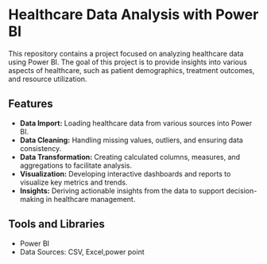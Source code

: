 # Healthcare Data Analysis with Power BI

This repository contains a project focused on analyzing healthcare data using Power BI. The goal of this project is to provide insights into various aspects of healthcare, such as patient demographics, treatment outcomes, and resource utilization.

## Features

- **Data Import:** Loading healthcare data from various sources into Power BI.
- **Data Cleaning:** Handling missing values, outliers, and ensuring data consistency.
- **Data Transformation:** Creating calculated columns, measures, and aggregations to facilitate analysis.
- **Visualization:** Developing interactive dashboards and reports to visualize key metrics and trends.
- **Insights:** Deriving actionable insights from the data to support decision-making in healthcare management.

## Tools and Libraries

- Power BI
- Data Sources: CSV, Excel,power point
